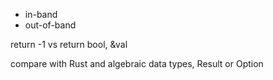 
- in-band
- out-of-band

return -1 vs return bool, &val

compare with Rust and algebraic data types, Result or Option
